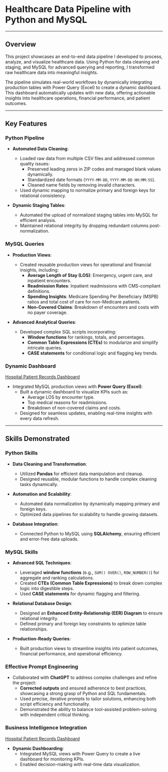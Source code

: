 # **Healthcare Data Pipeline with Python and MySQL**

---

## **Overview**

This project showcases an end-to-end data pipeline I developed to process, analyze, and visualize healthcare data. Using Python for data cleaning and staging, and MySQL for advanced querying and reporting, I transformed raw healthcare data into meaningful insights.

The pipeline simulates real-world workflows by dynamically integrating production tables with Power Query (Excel) to create a dynamic dashboard. This dashboard automatically updates with new data, offering actionable insights into healthcare operations, financial performance, and patient outcomes.

---

## **Key Features**

### **Python Pipeline**
- **Automated Data Cleaning**:
  - Loaded raw data from multiple CSV files and addressed common quality issues:
    - Preserved leading zeros in ZIP codes and managed blank values dynamically.
    - Standardized date formats (`YYYY-MM-DD`, `YYYY-MM-DD HH:MM:SS`).
    - Cleaned name fields by removing invalid characters.
  - Used dynamic mapping to normalize primary and foreign keys for relational consistency.

- **Dynamic Staging Tables**:
  - Automated the upload of normalized staging tables into MySQL for efficient analysis.
  - Maintained relational integrity by dropping redundant columns post-normalization.

### **MySQL Queries**
- **Production Views**:
  - Created reusable production views for operational and financial insights, including:
    - **Average Length of Stay (LOS)**: Emergency, urgent care, and inpatient encounters.
    - **Readmission Rates**: Inpatient readmissions with CMS-compliant definitions.
    - **Spending Insights**: Medicare Spending Per Beneficiary (MSPB) ratios and total cost of care for non-Medicare patients.
    - **Non-Covered Claims**: Breakdown of encounters and costs with no payer coverage.

- **Advanced Analytical Queries**:
  - Developed complex SQL scripts incorporating:
    - **Window functions** for rankings, totals, and percentages.
    - **Common Table Expressions (CTEs)** to modularize and simplify intricate queries.
    - **CASE statements** for conditional logic and flagging key trends.

### **Dynamic Dashboard**
[Hospital Patient Records Dashboard](https://1drv.ms/x/c/70cd84e1433785ef/EUt9L2Lk1XFAt9IdHCCzQaUBkeq9eiqMu2Fat3iB4FjXbA?e=EiqkZF) 
- Integrated MySQL production views with **Power Query (Excel)**:
  - Built a dynamic dashboard to visualize KPIs such as:
    - Average LOS by encounter type.
    - Top medical reasons for readmissions.
    - Breakdown of non-covered claims and costs.
  - Designed for seamless updates, enabling real-time insights with every data refresh.

---

## **Skills Demonstrated**

### **Python Skills**
- **Data Cleaning and Transformation**:
  - Utilized **Pandas** for efficient data manipulation and cleanup.
  - Designed reusable, modular functions to handle complex cleaning tasks dynamically.

- **Automation and Scalability**:
  - Automated data normalization by dynamically mapping primary and foreign keys.
  - Optimized data pipelines for scalability to handle growing datasets.

- **Database Integration**:
  - Connected Python to MySQL using **SQLAlchemy**, ensuring efficient and error-free data uploads.

### **MySQL Skills**
- **Advanced SQL Techniques**:
  - Leveraged **window functions** (e.g., `SUM() OVER()`, `ROW_NUMBER()`) for aggregate and ranking calculations.
  - Created **CTEs (Common Table Expressions)** to break down complex logic into digestible steps.
  - Used **CASE statements** for dynamic flagging and filtering.

- **Relational Database Design**:
  - Designed an **Enhanced Entity-Relationship (EER) Diagram** to ensure relational integrity.
  - Defined primary and foreign key constraints to optimize table relationships.

- **Production-Ready Queries**:
  - Built production views to streamline insights into patient outcomes, financial performance, and operational efficiency.

### **Effective Prompt Engineering**
- Collaborated with **ChatGPT** to address complex challenges and refine the project:
  - **Corrected outputs** and ensured adherence to best practices, showcasing a strong grasp of Python and SQL fundamentals.
  - Used precise, iterative prompts to tailor solutions, enhancing both script efficiency and functionality.
  - Demonstrated the ability to balance tool-assisted problem-solving with independent critical thinking.

### **Business Intelligence Integration**
[Hospital Patient Records Dashboard](https://1drv.ms/x/c/70cd84e1433785ef/EUt9L2Lk1XFAt9IdHCCzQaUBkeq9eiqMu2Fat3iB4FjXbA?e=EiqkZF)
- **Dynamic Dashboarding**:
  - Integrated MySQL views with Power Query to create a live dashboard for monitoring KPIs.
  - Enabled decision-making with real-time data visualization.
